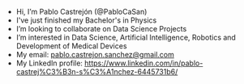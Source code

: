 - Hi, I’m Pablo Castrejón (@PabloCaSan)
- I've just finished my Bachelor's in Physics 
- I’m looking to collaborate on Data Science Projects
- I’m interested in Data Science, Artificial Intelligence, Robotics and Development of Medical Devices
- My email: pablo.castrejon.sanchez@gmail.com
- My LinkedIn profile: https://www.linkedin.com/in/pablo-castrej%C3%B3n-s%C3%A1nchez-6445731b6/

<!---
PabloCaSan/PabloCaSan is a ✨ special ✨ repository because its `README.md` (this file) appears on your GitHub profile.
You can click the Preview link to take a look at your changes.
--->
